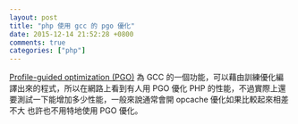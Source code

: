 ```yaml
---
layout: post
title: "php 使用 gcc 的 pgo 優化"
date: 2015-12-14 21:52:28 +0800
comments: true
categories: ["php"]
---
```



<!-- more -->

[Profile-guided optimization (PGO)] 為 GCC 的一個功能，可以藉由訓練優化編譯出來的程式，所以在網路上看到有人用
PGO 優化 PHP 的性能，不過實際上還要測試一下能增加多少性能，一般來說通常會開 opcache 優化如果比較起來相差不大
也許也不用特地使用 PGO 優化。


[Profile-guided optimization (PGO)]:https://en.wikipedia.org/wiki/Profile-guided_optimization